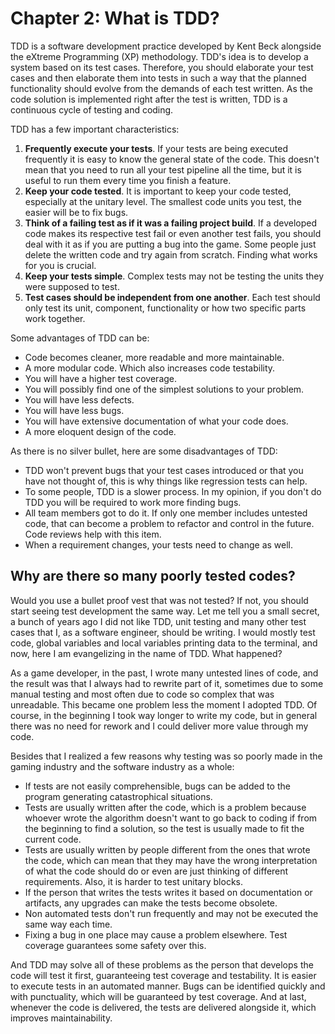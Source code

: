 # Chapter 2: What is TDD?

TDD is a software development practice developed by Kent Beck alongside the eXtreme Programming (XP) methodology. TDD's idea is to develop a system based on its test cases. Therefore, you should elaborate your test cases and then elaborate them into tests in such a way that the planned functionality should evolve from the demands of each test written. As the code solution is implemented right after the test is written, TDD is a continuous cycle of testing and coding.

TDD has a few important characteristics:
1. **Frequently execute your tests**. If your tests are being executed frequently it is easy to know the general state of the code. This doesn't mean that you need to run all your test pipeline all the time, but it is useful to run them every time you finish a feature.
2. **Keep your code tested**. It is important to keep your code tested, especially at the unitary level. The smallest code units you test, the easier will be to fix bugs.
3. **Think of a failing test as if it was a failing project build**. If a developed code makes its respective test fail or even another test fails, you should deal with it as if you are putting a bug into the game. Some people just delete the written code and try again from scratch. Finding what works for you is crucial.
4. **Keep your tests simple**. Complex tests may not be testing the units they were supposed to test.
5. **Test cases should be independent from one another**. Each test should only test its unit, component, functionality or how two specific parts work together.

Some advantages of TDD can be:
* Code becomes cleaner, more readable and more maintainable.
* A more modular code. Which also increases code testability.
* You will have a higher test coverage.
* You will possibly find one of the simplest solutions to your problem.
* You will have less defects.
* You will have less bugs.
* You will have extensive documentation of what your code does.
* A more eloquent design of the code.

As there is no silver bullet, here are some disadvantages of TDD:
* TDD won't prevent bugs that your test cases introduced or that you have not thought of, this is why things like regression tests can help.
* To some people, TDD is a slower process. In my opinion, if you don't do TDD you will be required to work more finding bugs.
* All team members got to do it. If only one member includes untested code, that can become a problem to refactor and control in the future. Code reviews help with this item.
* When a requirement changes, your tests need to change as well.

## Why are there so many poorly tested codes?
Would you use a bullet proof vest that was not tested? If not, you should start seeing test development the same way. Let me tell you a small secret, a bunch of years ago I did not like TDD, unit testing and many other test cases that I, as a software engineer, should be writing. I would mostly test code, global variables and local variables printing data to the terminal, and now, here I am evangelizing in the name of TDD. What happened?

As a game developer, in the past, I wrote many untested lines of code, and the result was that I always had to rewrite part of it, sometimes due to some manual testing and most often due to code so complex that was unreadable. This became one problem less the moment I adopted TDD. Of course, in the beginning I took way longer to write my code, but in general there was no need for rework and I could deliver more value through my code.

Besides that I realized a few reasons why testing was so poorly made in the gaming industry and the software industry as a whole:
* If tests are not easily comprehensible, bugs can be added to the program generating catastrophical situations.
* Tests are usually written after the code, which is a problem because whoever wrote the algorithm doesn't want to go back to coding if from the beginning to find a solution, so the test is usually made to fit the current code.
* Tests are usually written by people different from the ones that wrote the code, which can mean that they may have the wrong interpretation of what the code should do or even are just thinking of different requirements. Also, it is harder to test unitary blocks.
* If the person that writes the tests writes it based on documentation or artifacts, any upgrades can make the tests become obsolete. 
* Non automated tests don't run frequently and may not be executed the same way each time. 
* Fixing a bug in one place may cause a problem elsewhere. Test coverage guarantees some safety over this. 

And TDD may solve all of these problems as the person that develops the code will test it first, guaranteeing test coverage and testability. It is easier to execute tests in an automated manner. Bugs can be identified quickly and with punctuality, which will be guaranteed by test coverage. And at last, whenever the code is delivered, the tests are delivered alongside it, which improves maintainability. 
